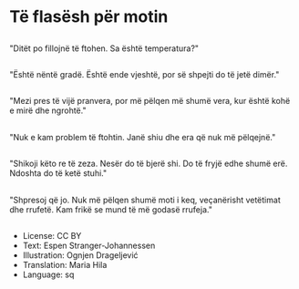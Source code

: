 # Të flasësh për motin

##
"Ditët po fillojnë të ftohen. Sa është temperatura?"

##
"Është nëntë gradë. Është ende vjeshtë, por së shpejti do të jetë dimër."

##
"Mezi pres të vijë pranvera, por më pëlqen më shumë vera, kur është kohë e mirë dhe ngrohtë."

##
"Nuk e kam problem të ftohtin. Janë shiu dhe era që nuk më pëlqejnë."

##
"Shikoji këto re të zeza. Nesër do të bjerë shi. Do të fryjë edhe shumë erë. Ndoshta do të ketë stuhi."

##
"Shpresoj që jo. Nuk më pëlqen shumë moti i keq, veçanërisht vetëtimat dhe rrufetë. Kam frikë se mund të më godasë rrufeja."

##
* License: CC BY
* Text: Espen Stranger-Johannessen
* Illustration: Ognjen Drageljević
* Translation: Maria Hila
* Language: sq
